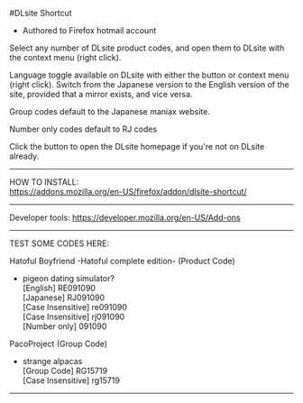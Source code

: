 #DLsite Shortcut 
- Authored to Firefox hotmail account

Select any number of DLsite product codes, and open them to DLsite with the context menu (right click).

Language toggle available on DLsite with either the button or context menu (right click).
Switch from the Japanese version to the English version of the site, provided that a mirror exists, and vice versa.

Group codes default to the Japanese maniax website.  

Number only codes default to RJ codes

Click the button to open the DLsite homepage if you're not on DLsite already.
*************************************************************

HOW TO INSTALL:  
https://addons.mozilla.org/en-US/firefox/addon/dlsite-shortcut/

*************************************************************

Developer tools: 
https://developer.mozilla.org/en-US/Add-ons

*************************************************************

TEST SOME CODES HERE:

Hatoful Boyfriend -Hatoful complete edition- (Product Code)  
- pigeon dating simulator?  
[English]  RE091090  
[Japanese] RJ091090  
[Case Insensitive] re091090  
[Case Insensitive] rj091090  
[Number only] 091090  

PacoProject (Group Code)  
- strange alpacas  
[Group Code]        RG15719  
[Case Insensitive]  rg15719  

*************************************************************


